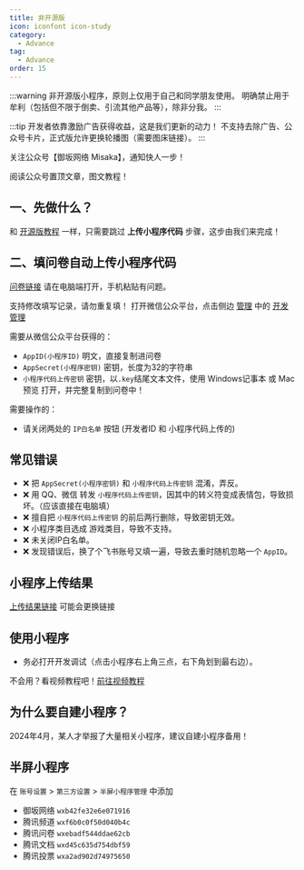```yaml
---
title: 非开源版
icon: iconfont icon-study
category:
  - Advance
tag:
  - Advance
order: 15
---
```


:::warning
非开源版小程序，原则上仅用于自己和同学朋友使用。
明确禁止用于牟利（包括但不限于倒卖、引流其他产品等），除非分我。
:::

:::tip
开发者依靠激励广告获得收益，这是我们更新的动力！
不支持去除广告、公众号卡片，正式版允许更换轮播图（需要图床链接）。
:::

关注公众号【御坂网络 Misaka】，通知快人一步！

阅读公众号置顶文章，图文教程！

## 一、先做什么？

和 [开源版教程](./miniprogram.md) 一样，只需要跳过 **上传小程序代码** 步骤，这步由我们来完成！

## 二、填问卷自动上传小程序代码

[问卷链接](https://misaka-network.feishu.cn/share/base/form/shrcnXqq4R4neOKTGy3SKMtfUta) 请在电脑端打开，手机粘贴有问题。

支持修改填写记录，请勿重复填！
打开微信公众平台，点击侧边 [管理](#) 中的 [开发管理](#)

需要从微信公众平台获得的：

+ `AppID(小程序ID)` 明文，直接复制进问卷
+ `AppSecret(小程序密钥)` 密钥，长度为32的字符串
+ `小程序代码上传密钥` 密钥，以`.key`结尾文本文件，使用 Windows记事本 或 Mac预览 打开，并完整复制到问卷中！

需要操作的：

- 请关闭两处的 `IP白名单` 按钮 (开发者ID 和 小程序代码上传的)

## 常见错误

+ ❌ 把 `AppSecret(小程序密钥)` 和 `小程序代码上传密钥` 混淆，弄反。
+ ❌ 用 QQ、微信 转发 `小程序代码上传密钥`，因其中的转义符变成表情包，导致损坏。（应该直接在电脑填）
+ ❌ 擅自把 `小程序代码上传密钥` 的前后两行删除，导致密钥无效。
+ ❌ 小程序类目选成 游戏类目，导致不支持。
+ ❌ 未关闭IP白名单。
+ ❌ 发现错误后，换了个飞书账号又填一遍，导致去重时随机忽略一个 `AppID`。 

## 小程序上传结果

[上传结果链接](https://doc.micono.eu.org/advance/upload.html) 可能会更换链接

## 使用小程序

+ 务必打开开发调试（点击小程序右上角三点，右下角划到最右边）。

不会用？看视频教程吧！[前往视频教程](../guide/video.md)

## 为什么要自建小程序？

2024年4月，某人才举报了大量相关小程序，建议自建小程序备用！

## 半屏小程序

在 `账号设置` > `第三方设置` > `半屏小程序管理` 中添加

+ 御坂网络 `wxb42fe32e6e071916`
+ 腾讯频道 `wxf6b0c0f50d040b4c`
+ 腾讯问卷 `wxebadf544ddae62cb`
+ 腾讯文档 `wxd45c635d754dbf59`
+ 腾讯投票 `wxa2ad902d74975650`
